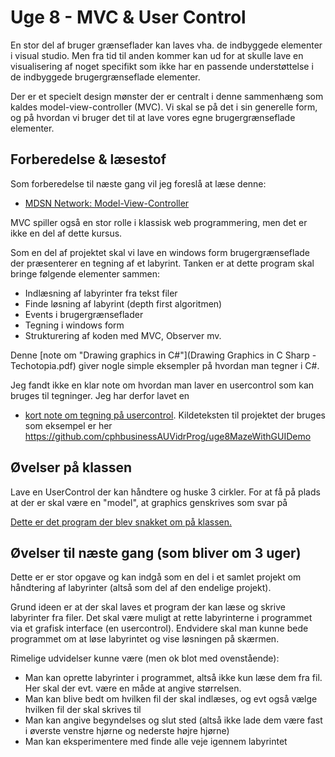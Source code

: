 # Uge 8 - MVC & User Control 
En stor del af bruger grænseflader kan laves vha. de indbyggede elementer i visual studio. Men fra tid til anden kommer kan ud for at skulle lave en visualisering af noget specifikt som ikke har en passende understøttelse i de indbyggede brugergrænseflade elementer.

Der er et specielt design mønster der er centralt i denne sammenhæng som kaldes model-view-controller (MVC). Vi skal se på det i sin generelle form, og på hvordan vi bruger det til at lave vores egne brugergrænseflade elementer.

## Forberedelse & læsestof
Som forberedelse til næste gang vil jeg foreslå at læse denne:

* [MDSN Network: Model-View-Controller](Model-View-Controller.pdf)

MVC spiller også en stor rolle i klassisk web programmering, men det er ikke en del af dette kursus.

Som en del af projektet skal vi lave en windows form brugergrænseflade der præsenterer en tegning af et labyrint. Tanken er at dette program skal bringe følgende elementer sammen:

* Indlæsning af labyrinter fra tekst filer 
* Finde løsning af labyrint (depth first algoritmen)
* Events i brugergrænseflader
* Tegning i windows form
* Strukturering af koden med MVC, Observer mv.

Denne [note om "Drawing graphics in C#"](Drawing Graphics in C Sharp - Techotopia.pdf) giver nogle simple eksempler på hvordan man tegner i C#.

Jeg fandt ikke en klar note om hvordan man laver en usercontrol som kan bruges til tegninger. Jeg har derfor lavet en 

* [kort note om tegning på usercontrol](usercontrol.md). Kildeteksten til projektet der bruges som eksempel er her <https://github.com/cphbusinessAUVidrProg/uge8MazeWithGUIDemo>


## Øvelser på klassen
Lave en UserControl der kan håndtere og huske 3 cirkler. For at få på plads at der er skal være en "model", at graphics genskrives som svar på 

[Dette er det program der blev snakket om på klassen.](https://github.com/cphbusinessAUVidrProg/uge8ThreeDots)   

## Øvelser til næste gang (som bliver om 3 uger)
Dette er er stor opgave og kan indgå som en del i et samlet projekt om håndtering af labyrinter (altså som del af den endelige projekt).


Grund ideen er at der skal laves et program der kan læse og skrive labyrinter fra filer. Det skal være muligt at rette labyrinterne i programmet via et grafisk interface (en usercontrol). Endvidere skal man kunne bede programmet om at løse labyrintet og vise løsningen på skærmen.

Rimelige udvidelser kunne være (men ok blot med ovenstående):

- Man kan oprette labyrinter i programmet, altså ikke kun læse dem fra fil. Her skal der evt. være en måde at angive størrelsen.
- Man kan blive bedt om hvilken fil der skal indlæses, og evt også vælge hvilken fil der skal skrives til
- Man kan angive begyndelses og slut sted (altså ikke lade dem være fast i øverste venstre hjørne og nederste højre hjørne)
- Man kan eksperimentere med finde alle veje igennem labyrintet



